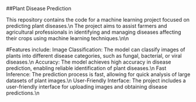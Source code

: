 ##Plant Disease Prediction

This repository contains the code for a machine learning project focused on predicting plant diseases.\n
The project aims to assist farmers and agricultural professionals in identifying and managing diseases affecting their crops using machine learning techniques.\n\n

#Features include:
Image Classification: The model can classify images of plants into different disease categories, such as fungal, bacterial, or viral diseases.\n
Accuracy: The model achieves high accuracy in disease prediction, enabling reliable identification of plant diseases.\n
Fast Inference: The prediction process is fast, allowing for quick analysis of large datasets of plant images.\n
User-Friendly Interface: The project includes a user-friendly interface for uploading images and obtaining disease predictions.\n

